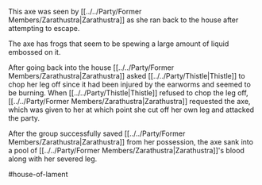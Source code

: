 This axe was seen by [[../../Party/Former Members/Zarathustra|Zarathustra]] as she ran back to the house after attempting to escape.

The axe has frogs that seem to be spewing a large amount of liquid embossed on it.

After going back into the house [[../../Party/Former Members/Zarathustra|Zarathustra]] asked [[../../Party/Thistle|Thistle]] to chop her leg off since it had been injured by the earworms and seemed to be burning. When [[../../Party/Thistle|Thistle]] refused to chop the leg off, [[../../Party/Former Members/Zarathustra|Zarathustra]] requested the axe, which was given to her at which point she cut off her own leg and attacked the party.

After the group successfully saved [[../../Party/Former Members/Zarathustra|Zarathustra]] from her possession, the axe sank into a pool of [[../../Party/Former Members/Zarathustra|Zarathustra]]'s blood along with her severed leg.

#house-of-lament